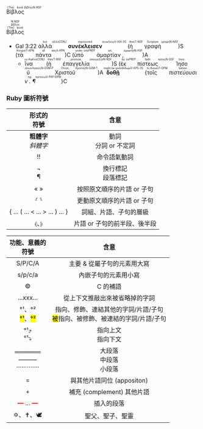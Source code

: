 <ruby>Βίβλος<rt>[The] book</rt><rt>βίβλος</rt><rt>N-NSF</rt></ruby> 

<ruby><ruby><ruby>Βίβλος<rt>[The] book</rt></ruby><rt>βίβλος</rt></ruby><rt>N-NSF</rt></ruby>


- <rt>Gal 3:22</rt> <ruby>ἀλλὰ<rt>but</rt><rt>ἀλλά</rt><rt>CONJ</rt></ruby> <ruby><strong>συνέκλεισεν</strong><rt>imprisoned</rt><rt>συγκλείω</rt><rt>V-AAI-3S</rt></ruby> (<ruby>ἡ<rt>the</rt><rt>ὁ</rt><rt>T-NSF</rt></ruby> <ruby>γραφὴ<rt>Scripture</rt><rt>γραφή</rt><rt>N-NSF</rt></ruby>)S (<ruby>τὰ<rt>things</rt><rt>ὁ</rt><rt>T-APN</rt></ruby> <ruby>πάντα<rt>all</rt><rt>πᾶς</rt><rt>A-APN</rt></ruby>)C (<ruby>ὑπὸ<rt>under</rt><rt>ὑπό</rt><rt>PREP</rt></ruby> <ruby>ἁμαρτίαν , <rt>sin,</rt><rt>ἁμαρτία</rt><rt>N-ASF</rt></ruby>)A 
	- <ruby>ἵνα<rt>so that</rt><rt>ἵνα</rt><rt>CONJ</rt></ruby> (<ruby>ἡ<rt>the</rt><rt>ὁ</rt><rt>T-NSF</rt></ruby> <ruby>ἐπαγγελία<rt>promise,</rt><rt>ἐπαγγελία</rt><rt>N-NSF</rt></ruby>)S (<ruby>ἐκ<rt>by</rt><rt>ἐκ</rt><rt>PREP</rt></ruby> <ruby>πίστεως<rt>faith</rt><rt>πίστις</rt><rt>N-GSF</rt></ruby> <ruby>Ἰησοῦ<rt>from Jesus</rt><rt>Ἰησοῦς</rt><rt>N-GSM-P</rt></ruby> <ruby>Χριστοῦ<rt>Christ,</rt><rt>Χριστός</rt><rt>N-GSM-T</rt></ruby>)A <ruby><strong>δοθῇ</strong><rt>might be given</rt><rt>δίδωμι</rt><rt>V-APS-3S</rt></ruby> {<ruby>τοῖς<rt>to those</rt><rt>ὁ</rt><rt>T-DPM</rt></ruby> <ruby><em>πιστεύουσιν .  ¶ </em><rt>believing.</rt><rt>πιστεύω</rt><rt>V-PAP-DPM</rt></ruby>}C



### Ruby 圖析符號

形式的</br>符號  | 含意 |
:---: | :----: | 
<strong>粗體字</strong></br><em>斜體字</em> | 動詞</br>分詞 or 不定詞 |
‼ | 命令語氣動詞 |
¬</br>¶ | 換行標記</br>段落標記 |
« » | 按照原文順序的片語 or 子句 |
⸉ ⸊ | 更動原文順序的片語 or 子句 |
{ ... ( ... < ... > ... ) ... } | 詞組、片語、子句的層級 |
⦇、⦈ | 片語 or 子句的前半段、後半段|

功能、意義的</br>符號  | 含意 |
:---: | :----: | 
S/P/C/A| 主要 & 從屬子句的元素用大寫|
 s/p/c/a | 內嵌子句的元素用小寫|
 © | C 的補語 |
...xxx... | 從上下文推敲出來被省略掉的字詞 |
°¹、°²</br><mark>°¹</mark>、<mark>°²</mark>  | 指向、修飾、連結其他的字詞/片語/子句</br><mark>被</mark>指向、被修飾、被連結的字詞/片語/子句 |
°¹⤴</br>°¹⤵ |  指向上文</br>指向下文 |
══════</br> ———</br>·············| 大段落</br>中段落</br>小段落
= |  與其他片語同位 (appositon) |
+ | 補充 (complement) 其他片語 |
<strong><font color='red'>—</font></strong> ... <strong><font color='red'>—</font></strong> | 插入的段落
✡、✝、🕊️ | 聖父、聖子、聖靈 |

